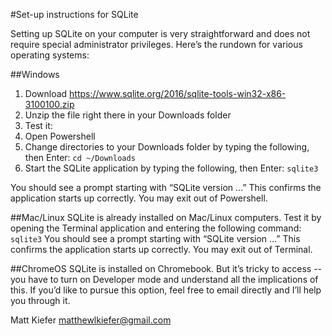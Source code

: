 #Set-up instructions for SQLite 

Setting up SQLite on your computer is very straightforward and does not require special administrator privileges. Here’s the rundown for various operating systems:

##Windows
1. Download https://www.sqlite.org/2016/sqlite-tools-win32-x86-3100100.zip
2. Unzip the file right there in your Downloads folder
3. Test it:
  1. Open Powershell
  2. Change directories to your Downloads folder by typing the following, then Enter: `cd ~/Downloads`
  3. Start the SQLite application by typing the following, then Enter: `sqlite3`

You should see a prompt starting with “SQLite version …”
This confirms the application starts up correctly. You may exit out of Powershell.

##Mac/Linux
SQLite is already installed on Mac/Linux computers. Test it by opening the Terminal application and entering the following command: `sqlite3`
You should see a prompt starting with “SQLite version …”
This confirms the application starts up correctly. You may exit out of Terminal.

##ChromeOS
SQLite is installed on Chromebook. But it’s tricky to access -- you have to turn on Developer mode and understand all the implications of this. If you’d like to pursue this option, feel free to email directly and I’ll help you through it.

Matt Kiefer
matthewlkiefer@gmail.com

